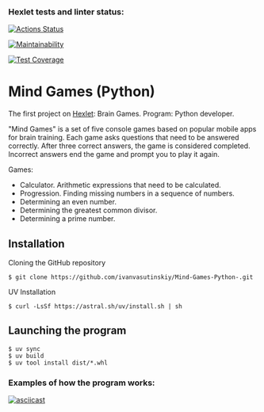 ### Hexlet tests and linter status:
[![Actions Status](https://github.com/ivanvasutinskiy/python-project-49/actions/workflows/hexlet-check.yml/badge.svg)](https://github.com/ivanvasutinskiy/python-project-49/actions)

[![Maintainability](https://api.codeclimate.com/v1/badges/5e002949e4c499150d5e/maintainability)](https://codeclimate.com/github/ivanvasutinskiy/python-project-49/maintainability)

[![Test Coverage](https://api.codeclimate.com/v1/badges/5e002949e4c499150d5e/test_coverage)](https://codeclimate.com/github/ivanvasutinskiy/python-project-49/test_coverage)

# Mind Games (Python)

The first project on [Hexlet](https://ru.hexlet.io/professions/python/projects/49): Brain Games.   Program: Python developer.

"Mind Games" is a set of five console games based on popular mobile apps for brain training. Each game asks questions that need to be answered correctly. After three correct answers, the game is considered completed. Incorrect answers end the game and prompt you to play it again. 

Games:
- Calculator. Arithmetic expressions that need to be calculated.
- Progression. Finding missing numbers in a sequence of numbers.
- Determining an even number.
- Determining the greatest common divisor.
- Determining a prime number.

## Installation

Сloning the GitHub repository
```
$ git clone https://github.com/ivanvasutinskiy/Mind-Games-Python-.git
```
UV Installation
```
$ curl -LsSf https://astral.sh/uv/install.sh | sh
```

## Launching the program
```
$ uv sync
$ uv build 
$ uv tool install dist/*.whl
```

### Examples of how the program works:

[![asciicast](https://asciinema.org/a/cWQ8m3JnjPienQY1YgW3sf8D4.svg)](https://asciinema.org/a/cWQ8m3JnjPienQY1YgW3sf8D4)
